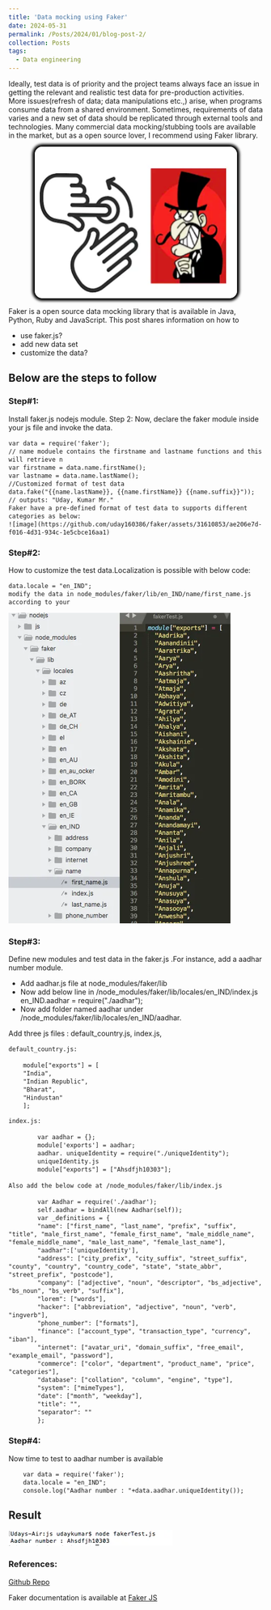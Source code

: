 ```yaml
---
title: 'Data mocking using Faker'
date: 2024-05-31
permalink: /Posts/2024/01/blog-post-2/
collection: Posts
tags:
  - Data engineering
---
```



Ideally, test data is of priority and the project teams always face an issue in getting the relevant and realistic test data for pre-production activities. More issues(refresh of data; data manipulations etc.,) arise, when programs consume data from a shared environment. Sometimes, requirements of data varies and a new set of data should be replicated through external tools and technologies.
Many commercial data mocking/stubbing tools are available in the market, but as a open source lover, I recommend using Faker library.

<p align="center">
  <img src="/images/posts/data_faker.jpeg" style="width:400px;height:300px; border-radius: 15px;box-shadow: 0px 0px 5px 5px #000000;">
</p>
Faker is a open source data mocking library that is available in Java, Python, Ruby and JavaScript. This post shares information on how to

- use faker.js?
- add new data set
- customize the data?

## Below are the steps to follow
### Step#1: 
Install faker.js nodejs module. Step 2: Now, declare the faker module inside your js file and invoke the data.
```
var data = require('faker');
// name moduele contains the firstname and lastname functions and this will retrieve n
var firstname = data.name.firstName();
var lastname = data.name.lastName();
//Customized format of test data
data.fake("{{name.lastName}}, {{name.firstName}} {{name.suffix}}"));
// outputs: "Uday, Kumar Mr."
Faker have a pre-defined format of test data to supports different categories as below:
![image](https://github.com/uday160386/faker/assets/31610853/ae206e7d-f016-4d31-934c-1e5cbce16aa1)
```

### Step#2:
How to customize the test data.Localization is possible with below code:
```
data.locale = "en_IND";
modify the data in node_modules/faker/lib/en_IND/name/first_name.js according to your

```
![screenshot](/images/posts/datafaker_2.jpeg)
### Step#3:
Define new modules and test data in the faker.js .For instance, add a aadhar number module.
- Add aadhar.js file at node_modules/faker/lib
- Now add below line in /node_modules/faker/lib/locales/en_IND/index.js en_IND.aadhar = require("./aadhar");
- Now add folder named aadhar under /node_modules/faker/lib/locales/en_IND/aadhar.

Add three js files : default_country.js, index.js,
```
default_country.js:

    module["exports"] = [
    "India",
    "Indian Republic",
    "Bharat",
    "Hindustan"
    ];
```
```
index.js:

        var aadhar = {};
        module['exports'] = aadhar;
        aadhar. uniqueIdentity = require("./uniqueIdentity");
        uniqueIdentity.js
        module["exports"] = ["Ahsdfjh10303"];
        
Also add the below code at /node_modules/faker/lib/index.js
        
        var Aadhar = require('./aadhar');
        self.aadhar = bindAll(new Aadhar(self));
        var _definitions = {
        "name": ["first_name", "last_name", "prefix", "suffix", "title", "male_first_name", "female_first_name", "male_middle_name", "female_middle_name", "male_last_name", "female_last_name"],
        "aadhar":['uniqueIdentity'],
        "address": ["city_prefix", "city_suffix", "street_suffix", "county", "country", "country_code", "state", "state_abbr", "street_prefix", "postcode"],
        "company": ["adjective", "noun", "descriptor", "bs_adjective", "bs_noun", "bs_verb", "suffix"],
        "lorem": ["words"],
        "hacker": ["abbreviation", "adjective", "noun", "verb", "ingverb"],
        "phone_number": ["formats"],
        "finance": ["account_type", "transaction_type", "currency", "iban"],
        "internet": ["avatar_uri", "domain_suffix", "free_email", "example_email", "password"],
        "commerce": ["color", "department", "product_name", "price", "categories"],
        "database": ["collation", "column", "engine", "type"],
        "system": ["mimeTypes"],
        "date": ["month", "weekday"],
        "title": "",
        "separator": ""
        };
```
### Step#4:
Now time to test to aadhar number is available
```
    var data = require('faker');
    data.locale = "en_IND";
    console.log("Aadhar number : "+data.aadhar.uniqueIdentity());
```
## Result

![screenshot](/images/posts/datafaker_result.jpeg)


### References:
[Github Repo](https://github.com/marak/Faker.js/)

Faker documentation is available at 
[Faker JS](https://github.com/marak/Faker.js/)



